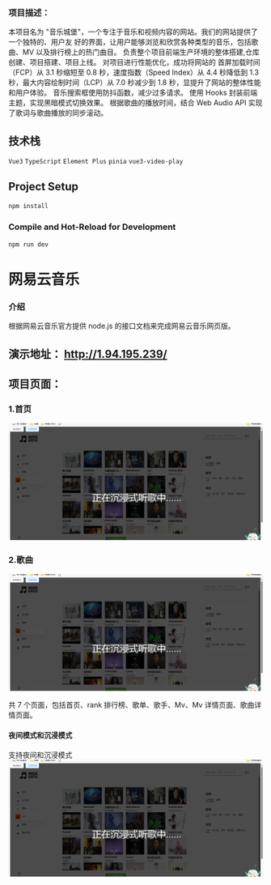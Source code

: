 ### 项目描述：

本项目名为 "音乐城堡"，一个专注于音乐和视频内容的网站。我们的网站提供了一个独特的、用户友
好的界面，让用户能够浏览和欣赏各种类型的音乐，包括歌曲、MV 以及排行榜上的热门曲目。
负责整个项目前端生产环境的整体搭建,仓库创建、项目搭建、项目上线。
对项目进行性能优化，成功将网站的 首屏加载时间（FCP）从 3.1 秒缩短至 0.8 秒，速度指数（Speed
Index）从 4.4 秒降低到 1.3 秒，最大内容绘制时间（LCP）从 7.0 秒减少到 1.8 秒，显提升了网站的整体性能
和用户体验。
音乐搜索框使用防抖函数，减少过多请求。
使用 Hooks 封装前端主题，实现黑暗模式切换效果。
根据歌曲的播放时间，结合 Web Audio API 实现了歌词与歌曲播放的同步滚动。

## 技术栈
``Vue3`` ``TypeScript`` ``Element Plus`` ``pinia`` ``vue3-video-play``

## Project Setup

```sh
npm install
```

### Compile and Hot-Reload for Development

```sh
npm run dev
```

# 网易云音乐

### 介绍

根据网易云音乐官方提供 node.js 的接口文档来完成网易云音乐网页版。

## 演示地址： http://1.94.195.239/

## 项目页面：

### 1.首页

![输入图片说明](image.png)

### 2.歌曲

![输入图片说明](image.png)

共 7 个页面，包括首页、rank 排行榜、歌单、歌手、Mv、Mv 详情页面、歌曲详情页面。

#### 夜间模式和沉浸模式

支持夜间和沉浸模式
![输入图片说明](image.png)
